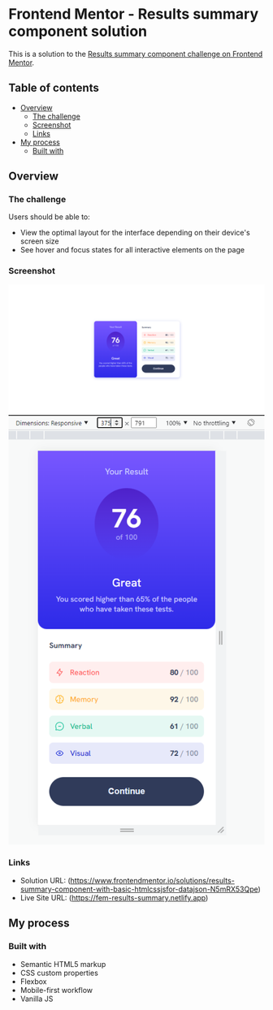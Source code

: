 # Frontend Mentor - Results summary component solution

This is a solution to the [Results summary component challenge on Frontend Mentor](https://www.frontendmentor.io/challenges/results-summary-component-CE_K6s0maV).
## Table of contents

- [Overview](#overview)
  - [The challenge](#the-challenge)
  - [Screenshot](#screenshot)
  - [Links](#links)
- [My process](#my-process)
  - [Built with](#built-with)

## Overview

### The challenge

Users should be able to:

- View the optimal layout for the interface depending on their device's screen size
- See hover and focus states for all interactive elements on the page

### Screenshot

![](./assets/images/desktop_screenshot.png)
![](./assets/images/mobile_screenshot.png)

### Links

- Solution URL: (https://www.frontendmentor.io/solutions/results-summary-component-with-basic-htmlcssjsfor-datajson-N5mRX53Qpe)
- Live Site URL: (https://fem-results-summary.netlify.app)

## My process

### Built with

- Semantic HTML5 markup
- CSS custom properties
- Flexbox
- Mobile-first workflow
- Vanilla JS

